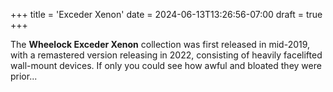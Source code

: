 +++
title = 'Exceder Xenon'
date = 2024-06-13T13:26:56-07:00
draft = true
+++

The **Wheelock Exceder Xenon** collection was first released in mid-2019, with a remastered version releasing in 2022, consisting of heavily facelifted wall-mount devices. If only you could see how awful and bloated they were prior...